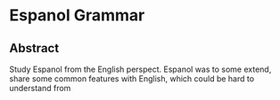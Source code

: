 # Espanol Grammar
## Abstract
Study Espanol from the English perspect. Espanol was to some extend, share some common features with English, which could be hard to understand from 
